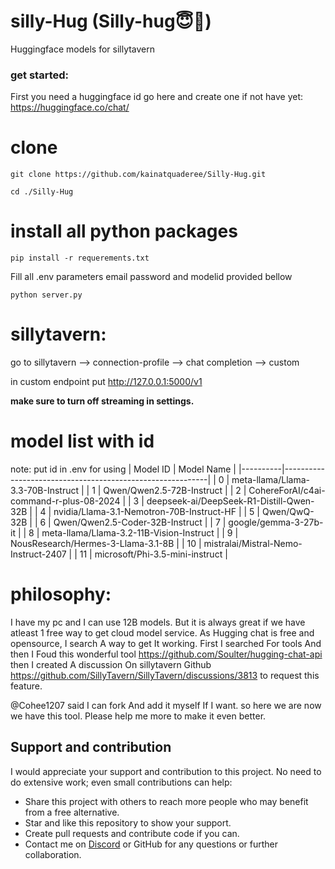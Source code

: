 # silly-Hug (Silly-hug😇🤗)
Huggingface models for sillytavern

### get started:
First you need a huggingface id
go here and create one if not have yet: https://huggingface.co/chat/
# clone 
```
git clone https://github.com/kainatquaderee/Silly-Hug.git
```
`cd ./Silly-Hug`
# install all python packages 
`pip install -r requerements.txt`


Fill all .env parameters
email password and modelid provided bellow

`python server.py`
# sillytavern:
go to sillytavern --> connection-profile --> chat completion --> custom

in custom endpoint put http://127.0.0.1:5000/v1

**make sure to turn off streaming in settings.**

# model list with id
note: put id in .env for using 
| Model ID | Model Name                                               |
|----------|-----------------------------------------------------------|
| 0        | meta-llama/Llama-3.3-70B-Instruct                         |
| 1        | Qwen/Qwen2.5-72B-Instruct                                 |
| 2        | CohereForAI/c4ai-command-r-plus-08-2024                   |
| 3        | deepseek-ai/DeepSeek-R1-Distill-Qwen-32B                  |
| 4        | nvidia/Llama-3.1-Nemotron-70B-Instruct-HF                 |
| 5        | Qwen/QwQ-32B                                              |
| 6        | Qwen/Qwen2.5-Coder-32B-Instruct                           |
| 7        | google/gemma-3-27b-it                                     |
| 8        | meta-llama/Llama-3.2-11B-Vision-Instruct                  |
| 9        | NousResearch/Hermes-3-Llama-3.1-8B                        |
| 10       | mistralai/Mistral-Nemo-Instruct-2407                      |
| 11       | microsoft/Phi-3.5-mini-instruct                           |



# **philosophy**: 

I have my pc and I can use 12B models. But it is always great if we have atleast 1 free way to get cloud model service. As Hugging chat is free and opensource, I search A way to get It working.
First I searched For tools And then I Foud this wonderful tool https://github.com/Soulter/hugging-chat-api then I created A discussion On sillytavern Github https://github.com/SillyTavern/SillyTavern/discussions/3813  to request this feature.

@Cohee1207 said I can fork And add it myself If I want. 
so here we are now we have this tool. Please help me more to make it even better. 

## **Support and contribution**

I would appreciate your support and contribution to this project. No need to do extensive work; even small contributions can help:

- Share this project with others to reach more people who may benefit from a free alternative.
- Star and like this repository to show your support.
- Create pull requests and contribute code if you can.
- Contact me on [Discord](https://discordapp.com/users/631322774597533737) or GitHub for any questions or further collaboration.
